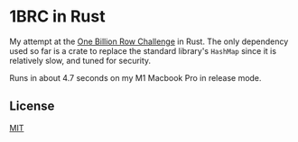 # 1BRC in Rust

My attempt at the [One Billion Row Challenge](https://github.com/gunnarmorling/1brc) in Rust. The only dependency used so far is a 
crate to replace the standard library's `HashMap` since it is relatively slow, and tuned for 
security.

Runs in about 4.7 seconds on my M1 Macbook Pro in release mode.

## License

[MIT](LICENSE)
